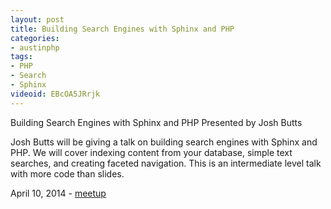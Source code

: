 ```yaml
---
layout: post
title: Building Search Engines with Sphinx and PHP
categories:
- austinphp
tags:
- PHP
- Search
- Sphinx
videoid: EBcOA5JRrjk
---
```

Building Search Engines with Sphinx and PHP
Presented by Josh Butts

Josh Butts will be giving a talk on building search engines with Sphinx and PHP. We will cover indexing content from your database, simple text searches, and creating faceted navigation. This is an intermediate level talk with more code than slides.

April 10, 2014 - <a href="http://www.meetup.com/austinphp/events/168100302/">meetup</a>
